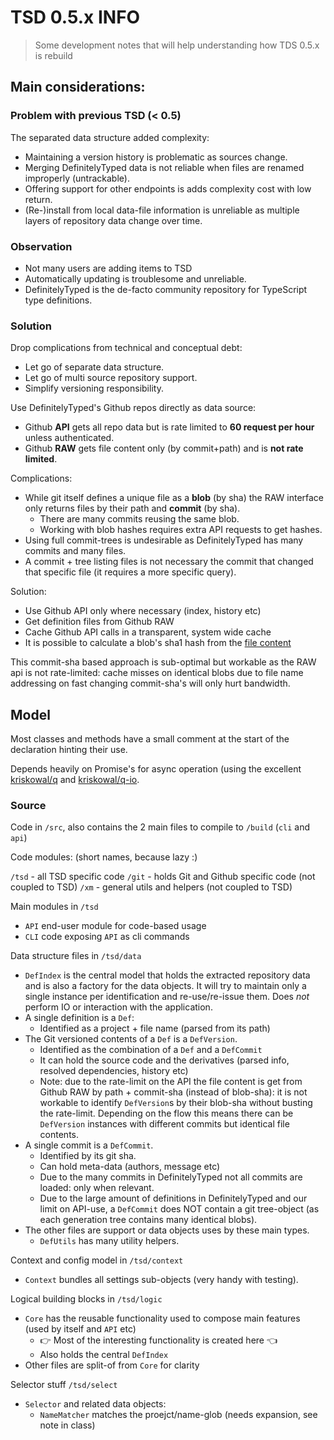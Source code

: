 # TSD 0.5.x INFO

> Some development notes that will help understanding how TDS 0.5.x is rebuild

## Main considerations:

### Problem with previous TSD (< 0.5)

The separated data structure added complexity:

*	Maintaining a version history is problematic as sources change.
*	Merging DefinitelyTyped data is not reliable when files are renamed improperly (untrackable).
*	Offering support for other endpoints is adds complexity cost with low return.
*	(Re-)install from local data-file information is unreliable as multiple layers of repository data change over time.

### Observation

*	Not many users are adding items to TSD
*	Automatically updating is troublesome and unreliable. 
*	DefinitelyTyped is the de-facto community repository for TypeScript type definitions.

### Solution

Drop complications from technical and conceptual debt:

*	Let go of separate data structure.
*	Let go of multi source repository support.
*	Simplify versioning responsibility.

Use DefinitelyTyped's Github repos directly as data source:

* Github **API** gets all repo data but is rate limited to **60 request per hour** unless authenticated.
* Github **RAW** gets file content only (by commit+path) and is **not rate limited**.

Complications:

* While git itself defines a unique file as a **blob** (by sha) the RAW interface only returns files by their path and **commit** (by sha). 
	* There are many commits reusing the same blob.
	* Working with blob hashes requires extra API requests to get hashes.
* Using full commit-trees is undesirable as DefinitelyTyped has many commits and many files.
* A commit + tree listing files is not necessary the commit that changed that specific file (it requires a more specific query).

Solution: 

* Use Github API only where necessary (index, history etc)
* Get definition files from Github RAW
* Cache Github API calls in a transparent, system wide cache
* It is possible to calculate a blob's sha1 hash from the [file content](http://stackoverflow.com/questions/552659/assigning-git-sha1s-without-git)

This commit-sha based approach is sub-optimal but workable as the RAW api is not rate-limited: cache misses on identical blobs due to file name addressing on fast changing commit-sha's will only hurt bandwidth.

## Model

Most classes and methods have a small comment at the start of the declaration hinting their use. 

Depends heavily on Promise's for async operation (using the excellent [kriskowal/q](https://github.com/kriskowal/q) and [kriskowal/q-io](https://github.com/kriskowal/q-io).
 
### Source

Code in `/src`, also contains the 2 main files to compile to `/build` (`cli` and `api`)

Code modules: (short names, because lazy :)

`/tsd` - all TSD specific code
`/git` - holds Git and Github specific code (not coupled to TSD) 
`/xm` - general utils and helpers (not coupled to TSD) 

Main modules in `/tsd`

* `API` end-user module for code-based usage
* `CLI` code exposing `API` as cli commands

Data structure files in `/tsd/data`

* `DefIndex` is the central model that holds the extracted repository data and is also a factory for the data objects. It will try to maintain only a single instance per identification and re-use/re-issue them. Does *not* perform IO or interaction with the application.
* A single definition is a `Def`: 
	* Identified as a project + file name (parsed from its path)
* The Git versioned contents of a `Def` is a `DefVersion`. 
	* Identified as the combination of a `Def` and a `DefCommit`
	* It can hold the source code and the derivatives (parsed info, resolved dependencies, history etc)
	* Note: due to the rate-limit on the API the file content is get from Github RAW by path + commit-sha (instead of blob-sha): it is not workable to identify `DefVersion`s by their blob-sha without busting the rate-limit. Depending on the flow this means there can be `DefVersion` instances with different commits but identical file contents.
* A single commit is a `DefCommit`. 
	* Identified by its git sha.
	* Can hold meta-data (authors, message etc) 
	* Due to the many commits in DefinitelyTyped not all commits are loaded: only when relevant.
	* Due to the large amount of definitions in DefinitelyTyped and our limit on API-use, a `DefCommit` does NOT contain a git tree-object (as each generation tree contains many identical blobs).
* The other files are support or data objects uses by these main types. 
	* `DefUtils` has many utility helpers.   

Context and config model in `/tsd/context`

* `Context` bundles all settings sub-objects (very handy with testing).

Logical building blocks in `/tsd/logic`

* `Core` has the reusable functionality used to compose main features (used by itself and `API` etc)
	*  :point_right: Most of the interesting functionality is created here :point_left:
	* Also holds the central `DefIndex`
* Other files are split-of from `Core` for clarity 

Selector stuff `/tsd/select`

* `Selector` and related data objects:
	* `NameMatcher` matches the proejct/name-glob (needs expansion, see note in class)  

